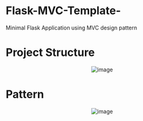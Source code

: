 # Flask-MVC-Template-
Minimal Flask Application using MVC design pattern

# Project Structure 

<div align="center">
  
![image](https://github.com/Syed007Hassan/Flask-MVC-Template-/assets/104893311/26f59b72-ae63-42fd-a6a8-70305ecba71e)

</div>

# Pattern 


<div align="center">

![image](https://github.com/Syed007Hassan/Flask-MVC-Template-/assets/104893311/1ad7e06c-4b34-4c27-aa08-c7b97dec9b66)


</div>
